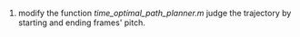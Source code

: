 1. modify the function *time_optimal_path_planner.m* judge the trajectory by starting and ending frames' pitch.
